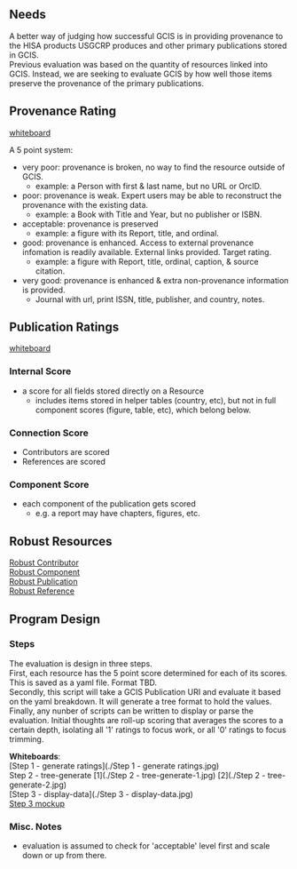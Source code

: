 ## Needs

A better way of judging how successful GCIS is in providing provenance to the HISA products USGCRP produces and other primary publications stored in GCIS.  
Previous evaluation was based on the quantity of resources linked into GCIS. Instead, we are seeking to evaluate GCIS by how well those items preserve the provenance of the primary publications.

## Provenance Rating

[whiteboard](./ratings.jpg)

A 5 point system:

  - very poor:  provenance is broken, no way to find the resource outside of GCIS.
    - example: a Person with first & last name, but no URL or OrcID.
  - poor:       provenance is weak. Expert users may be able to reconstruct the provenance with the existing data.
    - example: a Book with Title and Year, but no publisher or ISBN.
  - acceptable: provenance is preserved
    - example: a figure with its Report, title, and ordinal.
  - good:       provenance is enhanced. Access to external provenance infomation is readily available. External links provided. Target rating.
    - example: a figure with Report, title, ordinal, caption, & source citation.
  - very good:  provenance is enhanced & extra non-provenance information is provided.
    - Journal with url, print ISSN, title, publisher, and country, notes.

## Publication Ratings

[whiteboard](./triple_score_breakdown.jpg)

### Internal Score

  - a score for all fields stored directly on a Resource
    - includes items stored in helper tables (country, etc), but not in full component scores (figure, table, etc), which belong below.

### Connection Score

  - Contributors are scored
  - References are scored

### Component Score

  - each component of the publication gets scored
    - e.g. a report may have chapters, figures, etc.

## Robust Resources

[Robust Contributor](./robust-contributor.jpg)  
[Robust Component](./robust-component.jpg)  
[Robust Publication](./robust-publication.jpg)  
[Robust Reference](./robust-reference.jpg)  

## Program Design

### Steps

The evaluation is design in three steps.  
First, each resource has the 5 point score determined for each of its scores. This is saved as a yaml file. Format TBD.  
Secondly, this script will take a GCIS Publication URI and evaluate it based on the yaml breakdown. It will generate a tree format to hold the values.  
Finally, any nunber of scripts can be written to display or parse the evaluation. Initial thoughts are roll-up scoring that averages the scores to a certain depth, isolating all '1' ratings to focus work, or all '0' ratings to focus trimming.

**Whiteboards**:  
[Step 1 - generate ratings](./Step 1 - generate ratings.jpg)  
Step 2 - tree-generate [1](./Step 2 - tree-generate-1.jpg) [2](./Step 2 - tree-generate-2.jpg)  
[Step 3 - display-data](./Step 3 - display-data.jpg)  
[Step 3 mockup](display-data-mockup.jpg)  

### Misc. Notes

  - evaluation is assumed to check for 'acceptable' level first and scale down or up from there.

